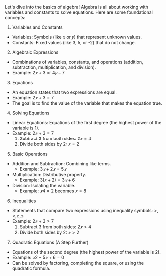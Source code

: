 Let's dive into the basics of algebra! Algebra is all about working with variables and constants to solve equations. Here are some foundational concepts:

1. Variables and Constants
- Variables: Symbols (like 𝑥 or 𝑦) that represent unknown values.
- Constants: Fixed values (like 3, 5, or -2) that do not change.
2. Algebraic Expressions
- Combinations of variables, constants, and operations (addition, subtraction, 
  multiplication, and division).
- Example: $2𝑥+3$ or $4𝑦−7$

3. Equations
- An equation states that two expressions are equal.
- Example: $2𝑥+3=7$
- The goal is to find the value of the variable that makes the equation true.

4. Solving Equations
- Linear Equations: Equations of the first degree (the highest power of the variable is 1).
- Example: $2𝑥+3=7$
  1. Subtract 3 from both sides: $2𝑥=4$
  2. Divide both sides by 2: $𝑥=2$
5. Basic Operations
- Addition and Subtraction: Combining like terms.
  - Example: $3𝑥+2𝑥=5𝑥$
- Multiplication: Distributive property.
  - Example: $3(𝑥+2)=3𝑥+6$
- Division: Isolating the variable.
  - Example: $𝑥4=2$ becomes $𝑥=8$

6. Inequalities
- Statements that compare two expressions using inequality symbols: >,<,≥,≤
- Example: $2𝑥+3>7$
  1. Subtract 3 from both sides: $2𝑥>4$
  2. Divide both sides by 2: $𝑥>2$
7. Quadratic Equations (A Step Further)
- Equations of the second degree (the highest power of the variable is 2).
- Example: $𝑥2−5𝑥+6=0$
- Can be solved by factoring, completing the square, or using the quadratic formula.

